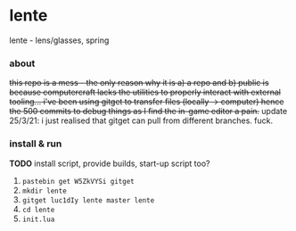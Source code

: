 # lente
lente - lens/glasses, spring

### about
~~this repo is a mess - the only reason why it is a) a repo and b) public is because computercraft lacks the utilities to properly interact with external tooling... i've been using gitget to transfer files (locally -> computer) hence the 500 commits to debug things as I find the in-game editor a pain.~~
update 25/3/21: i just realised that gitget can pull from different branches. fuck.

### install & run
**TODO** install script, provide builds, start-up script too?
1) `pastebin get W5ZkVYSi gitget`
2) `mkdir lente`
3) `gitget luc1dIy lente master lente`
4) `cd lente`
5) `init.lua`
